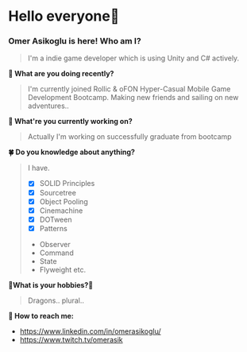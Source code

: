 # Hello everyone:mage:
### Omer Asikoglu is here! Who am I?
>I'm a indie game developer which is using Unity and C# actively.

**:tropical_fish: What are you doing recently?**
>I'm currently joined Rollic & oFON Hyper-Casual Mobile Game Development Bootcamp. Making new friends and sailing on new adventures..

**:whale2: What're you currently working on?**
>Actually I'm working on successfully graduate from bootcamp

**:four_leaf_clover: Do you knowledge about anything?**
 
 >I have.
 >- [x] SOLID Principles 
 >- [X] Sourcetree
 >- [x] Object Pooling
 >- [x] Cinemachine
 >- [x] DOTween
 >- [x] Patterns
 >  - Observer
 >  - Command
 >  - State
 >  - Flyweight etc.

**:dragon_face:What is your hobbies?:dragon_face:**
> Dragons.. plural..


**:angel: How to reach me:**
   - https://www.linkedin.com/in/omerasikoglu/
   - https://www.twitch.tv/omerasik
